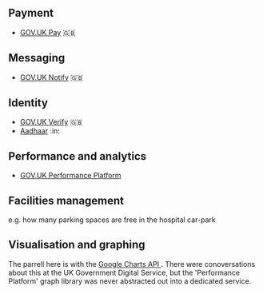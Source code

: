 <!-- TITLE: Government Platforms -->
<!-- SUBTITLE: A list of Government Platforms -->


## Payment
* [GOV.UK Pay](https://www.payments.service.gov.uk) :gb:

## Messaging
* [GOV.UK Notify](https://www.notifications.service.gov.uk) :gb:

## Identity
* [GOV.UK Verify](https://govuk-verify.cloudapps.digital) :gb:
* [Aadhaar](https://www.uidai.gov.in) :in: 

## Performance and analytics

* [GOV.UK Performance Platform](https://www.gov.uk/performance)


## Facilities management 

e.g. how many parking spaces are free in the hospital car-park

## Visualisation and graphing
The parrell here is with the [Google Charts API ](https://developers.google.com/chart/). There were conoversations about this at the UK Government Digital Service, but the 'Performance Platform' graph library was never abstracted out into a dedicated service.

##
